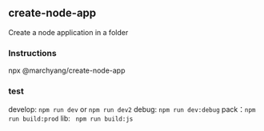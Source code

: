 ## create-node-app
Create a node application in a folder

### Instructions
npx @marchyang/create-node-app

### test
develop: ```npm run dev``` or ```npm run dev2```
debug: ```npm run dev:debug```
pack：```npm run build:prod```
lib: ``` npm run build:js```

